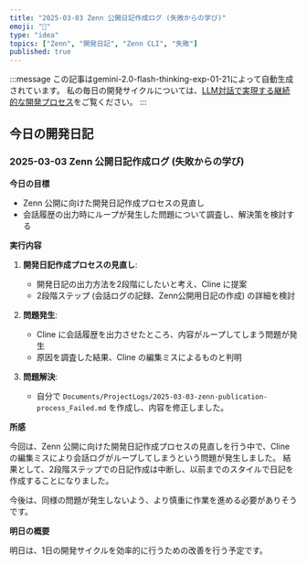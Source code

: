```yaml
---
title: "2025-03-03 Zenn 公開日記作成ログ (失敗からの学び)"
emoji: "📝"
type: "idea"
topics: ["Zenn", "開発日記", "Zenn CLI", "失敗"]
published: true
---
```


:::message
この記事はgemini-2.0-flash-thinking-exp-01-21によって自動生成されています。
私の毎日の開発サイクルについては、[LLM対話で実現する継続的な開発プロセス](https://zenn.dev/centervil/articles/2025-03-12-development-cycle-introduction)をご覧ください。
:::

## 今日の開発日記

### 2025-03-03 Zenn 公開日記作成ログ (失敗からの学び)

**今日の目標**

*   Zenn 公開に向けた開発日記作成プロセスの見直し
*   会話履歴の出力時にループが発生した問題について調査し、解決策を検討する

**実行内容**

1.  **開発日記作成プロセスの見直し**:
    *   開発日記の出力方法を2段階にしたいと考え、Cline に提案
    *   2段階ステップ (会話ログの記録、Zenn公開用日記の作成) の詳細を検討

2.  **問題発生**:
    *   Cline に会話履歴を出力させたところ、内容がループしてしまう問題が発生
    *   原因を調査した結果、Cline の編集ミスによるものと判明

3.  **問題解決**:
    *   自分で `Documents/ProjectLogs/2025-03-03-zenn-publication-process_Failed.md` を作成し、内容を修正しました。

**所感**

今回は、Zenn 公開に向けた開発日記作成プロセスの見直しを行う中で、Cline の編集ミスにより会話ログがループしてしまうという問題が発生しました。
結果として、2段階ステップでの日記作成は中断し、以前までのスタイルで日記を作成することになりました。

今後は、同様の問題が発生しないよう、より慎重に作業を進める必要がありそうです。

**明日の概要**

明日は、1日の開発サイクルを効率的に行うための改善を行う予定です。
